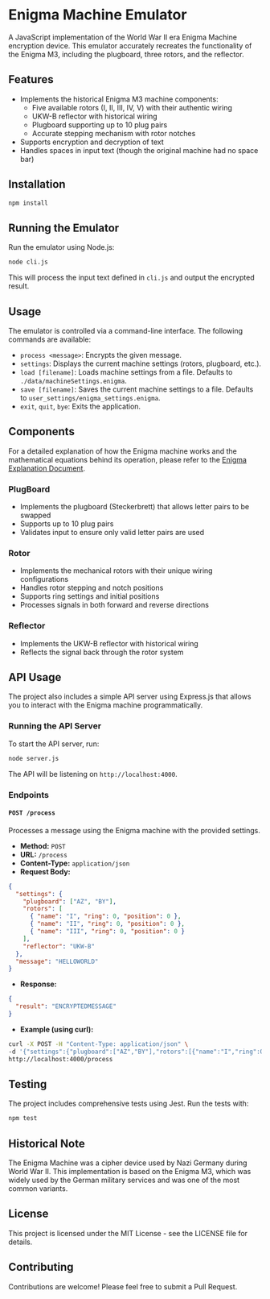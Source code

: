# Enigma Machine Emulator

A JavaScript implementation of the World War II era Enigma Machine encryption
device. This emulator accurately recreates the functionality of the Enigma M3,
including the plugboard, three rotors, and the reflector.

## Features

- Implements the historical Enigma M3 machine components:
  - Five available rotors (I, II, III, IV, V) with their authentic wiring
  - UKW-B reflector with historical wiring
  - Plugboard supporting up to 10 plug pairs
  - Accurate stepping mechanism with rotor notches
- Supports encryption and decryption of text
- Handles spaces in input text (though the original machine had no space bar)

## Installation

```bash
npm install
```

## Running the Emulator

Run the emulator using Node.js:

```bash
node cli.js
```

This will process the input text defined in `cli.js` and output the encrypted
result.

## Usage

The emulator is controlled via a command-line interface. The following commands
are available:

- `process <message>`: Encrypts the given message.
- `settings`: Displays the current machine settings (rotors, plugboard, etc.).
- `load [filename]`: Loads machine settings from a file. Defaults to
`./data/machineSettings.enigma`.
- `save [filename]`: Saves the current machine settings to a file. Defaults
to `user_settings/enigma_settings.enigma`.
- `exit`, `quit`, `bye`: Exits the application.

## Components

For a detailed explanation of how the Enigma machine works and the
mathematical equations behind its operation, please refer to the
[Enigma Explanation Document](ENIGMA_EXPLANATION.md).

### PlugBoard

- Implements the plugboard (Steckerbrett) that allows letter pairs to be swapped
- Supports up to 10 plug pairs
- Validates input to ensure only valid letter pairs are used

### Rotor

- Implements the mechanical rotors with their unique wiring configurations
- Handles rotor stepping and notch positions
- Supports ring settings and initial positions
- Processes signals in both forward and reverse directions

### Reflector

- Implements the UKW-B reflector with historical wiring
- Reflects the signal back through the rotor system

## API Usage

The project also includes a simple API server using Express.js that allows you to interact with the Enigma machine programmatically.

### Running the API Server

To start the API server, run:

```bash
node server.js
```

The API will be listening on `http://localhost:4000`.

### Endpoints

#### `POST /process`

Processes a message using the Enigma machine with the provided settings.

- **Method:** `POST`
- **URL:** `/process`
- **Content-Type:** `application/json`
- **Request Body:**

```json
{
  "settings": {
    "plugboard": ["AZ", "BY"],
    "rotors": [
      { "name": "I", "ring": 0, "position": 0 },
      { "name": "II", "ring": 0, "position": 0 },
      { "name": "III", "ring": 0, "position": 0 }
    ],
    "reflector": "UKW-B"
  },
  "message": "HELLOWORLD"
}
```

- **Response:**

```json
{
  "result": "ENCRYPTEDMESSAGE"
}
```

- **Example (using curl):**

```bash
curl -X POST -H "Content-Type: application/json" \
-d '{"settings":{"plugboard":["AZ","BY"],"rotors":[{"name":"I","ring":0,"position":0},{"name":"II","ring":0,"position":0},{"name":"III","ring":0,"position":0}],"reflector":"UKW-B"},"message":"HELLOWORLD"}' \
http://localhost:4000/process
```

## Testing

The project includes comprehensive tests using Jest. Run the tests with:

```bash
npm test
```


## Historical Note

The Enigma Machine was a cipher device used by Nazi Germany during World War II.
This implementation is based on the Enigma M3, which was widely used by the
German military services and was one of the most common variants.

## License

This project is licensed under the MIT License - see the LICENSE file for details.

## Contributing

Contributions are welcome! Please feel free to submit a Pull Request.
